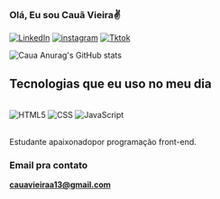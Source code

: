 ### Olá, Eu sou Cauã Vieira✌️

[![LinkedIn](https://img.shields.io/badge/LinkedIn-0077B5?style=for-the-badge&logo=linkedin&logoColor=white)](https://www.linkedin.com/posts/cau%C3%A3-vieira-b071ab308_programa%C3%A7%C3%A3o-front-end-activity-7193297566229262337-CXat?utm_source=share&utm_medium=member_desktop)
[![instagram](https://img.shields.io/badge/Instagram-E4405F?style=for-the-badge&logo=instagram&logoColor=white)](https://www.instagram.com/cauavieiraa_?igsh=MXVsdDhvZDdneTNkeA%3D%3D&utm_source=qr)
[![Tktok](https://img.shields.io/badge/TikTok-000000?style=for-the-badge&logo=tiktok&logoColor=white)](https://www.tiktok.com/@cauavieiraa_?_t=8m8gsoFotQz&_r=1)

![Caua Anurag's GitHub stats](https://github-readme-stats.vercel.app/api?username=Cauavieiraa&show_icons=true&theme=dracula)

## Tecnologias que eu uso no meu dia
<div style="display: inline_block"><br>
   <img aling="center" alt="HTML5" src="https://img.shields.io/badge/HTML5-E34F26?style=for-the-badge&logo=html5&logoColor=white">
   <img aling="center" alt="CSS" src="https://img.shields.io/badge/CSS3-1572B6?style=for-the-badge&logo=css3&logoColor=white">
   <img aling="center" alt="JavaScript" src="https://img.shields.io/badge/JavaScript-F7DF1E?style=for-the-badge&logo=javascript&logoColor=black">
</div><br>

Estudante apaixonadopor programação front-end.

### Email pra contato
<strong>cauavieiraa13@gmail.com</strong>
